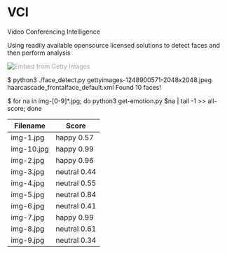 # VCI
Video Conferencing Intelligence

Using readily available opensource licensed solutions to detect faces and then perform analysis



<a id='ID5d0sYpQXlmeM83ZW9KcA' class='gie-single' href='http://www.gettyimages.com.au/detail/1248900571' target='_blank' style='color:#a7a7a7;text-decoration:none;font-weight:normal !important;border:none;display:inline-block;'><img src="https://media.gettyimages.com/photos/video-meeting-on-desktop-screen-picture-id1248900571?s=2048x2048" alt="Embed from Getty Images" /></a>

$ python3 ./face_detect.py  gettyimages-1248900571-2048x2048.jpeg haarcascade_frontalface_default.xml
Found 10 faces!

$ for na in img-[0-9]*.jpg; do python3 get-emotion.py $na | tail -1 >> all-score; done

| Filename  | Score |
| ------------- | ------------- |
|img-1.jpg|happy 0.57|
|img-10.jpg|happy 0.99|
|img-2.jpg|happy 0.96|
|img-3.jpg|neutral 0.44|
|img-4.jpg|neutral 0.55|
|img-5.jpg|neutral 0.84|
|img-6.jpg|neutral 0.41|
|img-7.jpg|happy 0.99|
|img-8.jpg|neutral 0.61|
|img-9.jpg|neutral 0.34|
